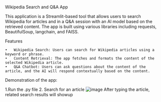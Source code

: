 Wikipedia Search and Q&A App

This application is a Streamlit-based tool that allows users to search Wikipedia for articles and  in a Q&A session with an AI model based on the retrieved content. 
The app is built using various libraries including requests, BeautifulSoup, langchain, and FAISS.

Features

	•	Wikipedia Search: Users can search for Wikipedia articles using a keyword or phrase.
	•	Content Retrieval: The app fetches and formats the content of the selected Wikipedia article.
	•	Q&A Chatbot: Users can ask questions about the content of the article, and the AI will respond contextually based on the content.

Demonstration of the app:

 1.Run the .py file
 2. Search for an article 
  ![image](https://github.com/user-attachments/assets/a305368b-8fde-4849-9a87-2cc4cf03cfd3)
  After typing the article, related search results will showup
